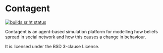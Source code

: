 # Contagent
[![builds.sr.ht status](https://builds.sr.ht/~ragreener1/contagent.svg)](https://builds.sr.ht/~ragreener1/contagent?)

Contagent is an agent-based simulation platform for modelling how beliefs spread in social network and how this causes a change in behaviour.

It is licensed under the BSD 3-clause License.
